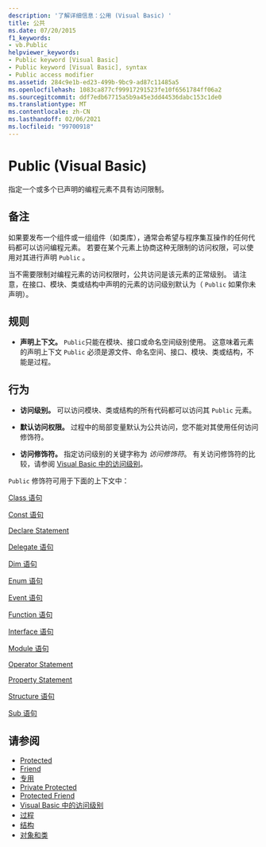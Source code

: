 ```yaml
---
description: '了解详细信息：公用 (Visual Basic) '
title: 公共
ms.date: 07/20/2015
f1_keywords:
- vb.Public
helpviewer_keywords:
- Public keyword [Visual Basic]
- Public keyword [Visual Basic], syntax
- Public access modifier
ms.assetid: 284c9e1b-ed23-499b-9bc9-ad87c11485a5
ms.openlocfilehash: 1083ca877cf99917291523fe10f6561784ff06a2
ms.sourcegitcommit: ddf7edb67715a5b9a45e3dd44536dabc153c1de0
ms.translationtype: MT
ms.contentlocale: zh-CN
ms.lasthandoff: 02/06/2021
ms.locfileid: "99700918"
---
```

# <a name="public-visual-basic"></a>Public (Visual Basic)

指定一个或多个已声明的编程元素不具有访问限制。  
  
## <a name="remarks"></a>备注  

 如果要发布一个组件或一组组件（如类库），通常会希望与程序集互操作的任何代码都可以访问编程元素。 若要在某个元素上协商这种无限制的访问权限，可以使用对其进行声明 `Public` 。  
  
 当不需要限制对编程元素的访问权限时，公共访问是该元素的正常级别。 请注意，在接口、模块、类或结构中声明的元素的访问级别默认为（ `Public` 如果你未声明）。  
  
## <a name="rules"></a>规则  
  
- **声明上下文。** `Public`只能在模块、接口或命名空间级别使用。 这意味着元素的声明上下文 `Public` 必须是源文件、命名空间、接口、模块、类或结构，不能是过程。  
  
## <a name="behavior"></a>行为  
  
- **访问级别。** 可以访问模块、类或结构的所有代码都可以访问其 `Public` 元素。  
  
- **默认访问权限。** 过程中的局部变量默认为公共访问，您不能对其使用任何访问修饰符。  
  
- **访问修饰符。** 指定访问级别的关键字称为 *访问修饰符*。 有关访问修饰符的比较，请参阅 [Visual Basic 中的访问级别](../../programming-guide/language-features/declared-elements/access-levels.md)。  
  
 `Public` 修饰符可用于下面的上下文中：  
  
 [Class 语句](../statements/class-statement.md)  
  
 [Const 语句](../statements/const-statement.md)  
  
 [Declare Statement](../statements/declare-statement.md)  
  
 [Delegate 语句](../statements/delegate-statement.md)  
  
 [Dim 语句](../statements/dim-statement.md)  
  
 [Enum 语句](../statements/enum-statement.md)  
  
 [Event 语句](../statements/event-statement.md)  
  
 [Function 语句](../statements/function-statement.md)  
  
 [Interface 语句](../statements/interface-statement.md)  
  
 [Module 语句](../statements/module-statement.md)  
  
 [Operator Statement](../statements/operator-statement.md)  
  
 [Property Statement](../statements/property-statement.md)  
  
 [Structure 语句](../statements/structure-statement.md)  
  
 [Sub 语句](../statements/sub-statement.md)  
  
## <a name="see-also"></a>请参阅

- [Protected](protected.md)
- [Friend](friend.md)
- [专用](private.md)
- [Private Protected](private-protected.md)
- [Protected Friend](protected-friend.md)
- [Visual Basic 中的访问级别](../../programming-guide/language-features/declared-elements/access-levels.md)
- [过程](../../programming-guide/language-features/procedures/index.md)
- [结构](../../programming-guide/language-features/data-types/structures.md)
- [对象和类](../../programming-guide/language-features/objects-and-classes/index.md)
